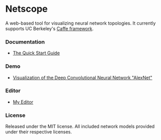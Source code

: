 # Netscope

A web-based tool for visualizing neural network topologies. It currently supports UC Berkeley's [Caffe framework](https://github.com/bvlc/caffe).

### Documentation
- [The Quick Start Guide](http://ethereon.github.io/netscope/quickstart.html)

### Demo
- [Visualization of the Deep Convolutional Neural Network "AlexNet"](http://ethereon.github.io/netscope/#/preset/alexnet)

### Editor
- [My Editor](http://dfhe2004.github.io/netscope/#/editor)


### License

Released under the MIT license.
All included network models provided under their respective licenses.
